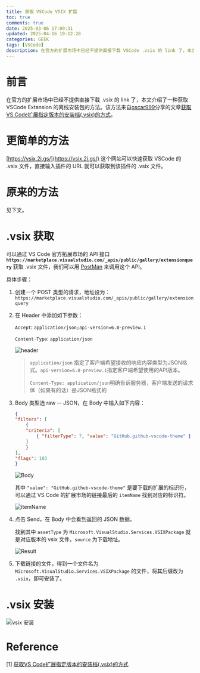 ```yaml
---
title: 获取 VSCode VSIX 扩展
toc: true
comments: true
date: 2025-03-06 17:09:31
updated: 2025-04-16 19:12:28
categories: GEEK
tags: [VSCode]
description: 在官方的扩展市场中已经不提供直接下载 VSCode .vsix 的 link 了，本文介绍了一种获取 VSCode Extansion 的离线安装包的方法
---
```


# 前言

在官方的扩展市场中已经不提供直接下载 .vsix 的 link 了，本文介绍了一种获取 VSCode Extansion 的离线安装包的方法。该方法来自[oscar999](https://oscar.blog.csdn.net/)分享的文章[获取VS Code扩展指定版本的安装档(.vsix)的方式](https://blog.csdn.net/oscar999/article/details/145193849)。

# 更简单的方法

[https://vsix.2i.gs/](https://vsix.2i.gs/) 这个网站可以快速获取 VSCode 的 .vsix 文件，直接输入插件的 URL 就可以获取到该插件的 .vsix 文件。

# 原来的方法

见下文。

# .vsix 获取

可以通过 VS Code 官方拓展市场的 API 接口 **`https://marketplace.visualstudio.com/_apis/public/gallery/extensionquery`** 获取 .vsix 文件，我们可以用 [PostMan](https://web.postman.co/) 来调用这个 API。

具体步骤：

1. 创建一个 POST 类型的请求，地址设为：`https://marketplace.visualstudio.com/_apis/public/gallery/extensionquery`
2. 在 Header 中添加如下参数：
   
   `Accept`: `application/json;api-version=6.0-preview.1`
   
   `Content-Type`: `application/json`

   ![header](https://pic.zhouyuqian.com/img/202503061954757.png)
   
   > `application/json` 指定了客户端希望接收的响应内容类型为JSON格式。`api-version=6.0-preview.1`指定客户端希望使用的API版本。
   >
   > `Content-Type: application/json`明确告诉服务器，客户端发送的请求体（如果有的话）是JSON格式的
3. Body 类型选 raw -- JSON，在 Body 中输入如下内容：
   ```json
   {
   "filters": [
       {
       "criteria": [
           { "filterType": 7, "value": "GitHub.github-vscode-theme" }
       ]
       }
   ],
   "flags": 103
   }
   ```

   ![Body](https://pic.zhouyuqian.com/img/202503061955457.png)

   其中 `"value": "GitHub.github-vscode-theme"` 是要下载的扩展的标识符，可以通过 VS Code 的扩展市场的链接最后的 `itemName` 找到对应的标识符。

   ![itemName](https://pic.zhouyuqian.com/img/202503061952292.png)

4. 点击 Send，在 Body 中会看到返回的 JSON 数据。

   找到其中 `assetType` 为 `Microsoft.VisualStudio.Services.VSIXPackage` 就是对应版本的 vsix 文件，`source` 为下载地址。

   ![Result](https://pic.zhouyuqian.com/img/202503061955958.png)

5. 下载链接的文件，得到一个文件名为 `Microsoft.VisualStudio.Services.VSIXPackage` 的文件，将其后缀改为 `.vsix`，即可安装了。

# .vsix 安装

![vsix 安装](https://pic.zhouyuqian.com/img/202503061953571.png)

# Reference

[1] [获取VS Code扩展指定版本的安装档(.vsix)的方式](https://blog.csdn.net/oscar999/article/details/145193849)